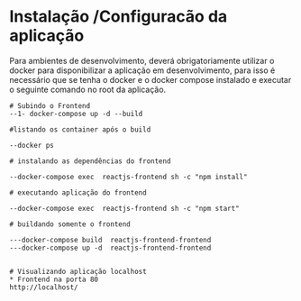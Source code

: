 # Instalação /Configuracão da aplicação

Para ambientes de desenvolvimento,  deverá obrigatoriamente utilizar o docker para disponibilizar a aplicação em desenvolvimento, para isso é necessário que se tenha o docker e o docker compose instalado e executar o seguinte comando no root da aplicação.

```
# Subindo o Frontend 
--1- docker-compose up -d --build

#listando os container após o build

--docker ps

# instalando as dependências do frontend

--docker-compose exec  reactjs-frontend sh -c "npm install"

# executando aplicação do frontend

--docker-compose exec  reactjs-frontend sh -c "npm start"

# buildando somente o frontend

---docker-compose build  reactjs-frontend-frontend
---docker-compose up -d  reactjs-frontend-frontend


# Visualizando aplicação localhost
* Frontend na porta 80
http://localhost/

